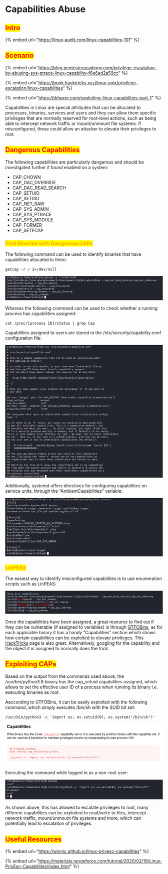 # Capabilities Abuse

## <mark style="color:red;">Intro</mark>

{% embed url="https://linux-audit.com/linux-capabilities-101" %}

## <mark style="color:red;">Scenario</mark>

{% embed url="https://blog.pentesteracademy.com/privilege-escalation-by-abusing-sys-ptrace-linux-capability-f6e6ad2a59cc" %}

{% embed url="https://book.hacktricks.xyz/linux-unix/privilege-escalation/linux-capabilities" %}

{% embed url="https://tbhaxor.com/exploiting-linux-capabilities-part-1" %}

Capabilities in Linux are special attributes that can be allocated to processes, binaries, services and users and they can allow them specific privileges that are normally reserved for root-level actions, such as being able to intercept network traffic or mount/unmount file systems. If misconfigured, these could allow an attacker to elevate their privileges to root.



## <mark style="color:red;">**Dangerous Capabilities**</mark>

The following capabilities are particularly dangerous and should be investigated further if found enabled on a system:

* CAP\_CHOWN
* CAP\_DAC\_OVERRIDE
* CAP\_DAC\_READ\_SEARCH
* CAP\_SETUID
* CAP\_SETGID
* CAP\_NET\_RAW
* CAP\_SYS\_ADMIN
* CAP\_SYS\_PTRACE
* CAP\_SYS\_MODULE
* CAP\_FORMER
* CAP\_SETFCAP

### <mark style="color:orange;">Find Binaries with Dangerous CAPs</mark>

The following command can be used to identify binaries that have capabilities allocated to them:

```
getcap -r / 2>/dev/null
```

![](<../../../.gitbook/assets/image (286).png>)

Whereas the following command can be used to check whether a running process has capabilities assigned:

```
cat /proc/[process ID]/status | grep Cap
```

Capabilities assigned to users are stored in the /etc/security/capability.conf configuration file:

![](<../../../.gitbook/assets/image (3).png>)

Additionally, systemd offers directives for configuring capabilities on service units, through the “AmbientCapabilities” variable:

![](<../../../.gitbook/assets/image (169).png>)

### <mark style="color:orange;">LinPEAS</mark>

The easiest way to identify misconfigured capabilities is to use enumeration scripts such as LinPEAS:

![](<../../../.gitbook/assets/image (113).png>)



Once the capabilities have been assigned, a great resource to find out if they can be vulnerable (if assigned to variables) is through [GTFOBins](http://gtfobins.github.io/), as for each applicable binary it has a handy “Capabilities” section which shows how certain capabilities can be exploited to elevate privileges. This [HackTricks](https://book.hacktricks.xyz/linux-unix/privilege-escalation/linux-capabilities) page is also great. Alternatively, googling for the capability and the object it is assigned to normally does the trick.

## <mark style="color:red;">**Exploiting CAPs**</mark>

Based on the output from the commands used above, the /usr/bin/python3.8 binary has the cap\_setuid capabilities assigned, which allows to set the effective user ID of a process when running its binary i.e. executing binaries as root.

Aaccording to GTFOBins, it can be easily exploited with the following command, which simply executes /bin/sh with the SUID bit set:

```
/usr/bin/python3 -c 'import os; os.setuid(0); os.system("/bin/sh")'
```

![](<../../../.gitbook/assets/image (65).png>)

Executing the command while logged in as a non-root user:

![](<../../../.gitbook/assets/image (174).png>)

As shown above, this has allowed to escalate privileges to root, many different capabilities can be exploited to read/write to files, intercept network traffic, mount/unmount file systems and more, which can potentially lead to escalation of privileges.

## <mark style="color:red;">Useful Resources</mark>

{% embed url="https://wixnic.github.io/linux-privesc-capabilities" %}

{% embed url="https://materials.rangeforce.com/tutorial/2020/02/19/Linux-PrivEsc-Capabilities/index.html" %}
